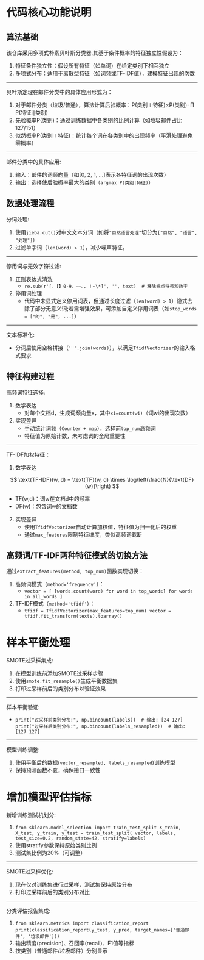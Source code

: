 # 代码核心功能说明
## 算法基础
该仓库采用多项式朴素贝叶斯分类器,其基于条件概率的特征独立性假设为：
1. 特征条件独立性：假设所有特征（如单词）在给定类别下相互独立
2. 多项式分布：适用于离散型特征（如词频或TF-IDF值），建模特征出现的次数
***
贝叶斯定理在邮件分类中的具体应用形式为：
1. 对于邮件分类（垃圾/普通），算法计算后验概率：P(类别∣特征)∝P(类别)⋅ ∏ P(特征i∣类别)
2. 先验概率P(类别)：通过训练数据中各类别的比例计算（如垃圾邮件占比127/151）
3. 似然概率P(类别∣特征)：统计每个词在各类别中的出现频率（平滑处理避免零概率）
***
邮件分类中的具体应用:
1. 输入：邮件的词频向量（如[0, 2, 1, ...]表示各特征词的出现次数）
2. 输出：选择使后验概率最大的类别（`argmax P(类别|特征)`）
## 数据处理流程
分词处理:
1. 使用`jieba.cut()`对中文文本分词（如将`"自然语言处理"`切分为`["自然", "语言", "处理"]`）
2. 过滤单字词（`len(word) > 1`），减少噪声特征。
***
停用词与无效字符过滤:
1. 正则表达式清洗
   + `re.sub(r'[.【】0-9、——。，！~\*]', '', text)  # 移除标点符号和数字`
2. 停用词处理
   + 代码中未显式定义停用词表，但通过长度过滤（`len(word) > 1`）隐式去除了部分无意义词;若需增强效果，可添加自定义停用词表（如`stop_words = ["的", "是", ...]`）
***
文本标准化:
+ 分词后使用空格拼接（`' '.join(words)`），以满足`TfidfVectorizer`的输入格式要求
## 特征构建过程
高频词特征选择:
1. 数学表达
   + 对每个文档d，生成词频向量x，其中`xi=count(wi)`（词wi的出现次数）
2. 实现差异
   + 手动统计词频（`Counter + map`），选择前`top_num`高频词
   + 特征值为原始计数，未考虑词的全局重要性
***
TF-IDF加权特征：
1. 数学表达

$$
\text{TF-IDF}(w, d) = \text{TF}(w, d) \times \log\left(\frac{N}{\text{DF}(w)}\right)
$$
   + TF(w,d)：词w在文档d中的频率
   + DF(w)：包含词w的文档数
2. 实现差异
   + 使用`TfidfVectorizer`自动计算加权值，特征值为归一化后的权重
   + 通过`max_features`限制特征维度，类似高频词截断
## 高频词/TF-IDF两种特征模式的切换方法
通过`extract_features(method, top_num)`函数实现切换：
1. 高频词模式（`method='frequency'`）：
   + `vector = [ [words.count(word) for word in top_words] for words in all_words ]`
2. TF-IDF模式（`method='tfidf'`）：
   + `tfidf = TfidfVectorizer(max_features=top_num)
   vector = tfidf.fit_transform(texts).toarray()`
# 样本平衡处理
SMOTE过采样集成:
1. 在模型训练前添加SMOTE过采样步骤
2. 使用`smote.fit_resample()`生成平衡数据集
3. 打印过采样前后的类别分布以验证效果
***
样本平衡验证:
+ `print("过采样前类别分布:", np.bincount(labels))  # 输出: [24 127]
print("过采样后类别分布:", np.bincount(labels_resampled))  # 输出: [127 127]`
***
模型训练调整:
1. 使用平衡后的数据(`vector_resampled, labels_resampled`)训练模型
2. 保持预测函数不变，确保接口一致性
# 增加模型评估指标
新增训练测试机划分:
1. `from sklearn.model_selection import train_test_split
X_train, X_test, y_train, y_test = train_test_split(
    vector, labels, test_size=0.2, random_state=42, stratify=labels)`
2. 使用stratify参数保持原始类别比例
3. 测试集比例为20%（可调整）
***
SMOTE过采样优化:
1. 现在仅对训练集进行过采样，测试集保持原始分布
2. 打印过采样前后的类别分布对比
***
分类评估报告集成:
1. `from sklearn.metrics import classification_report
print(classification_report(y_test, y_pred, target_names=['普通邮件', '垃圾邮件']))`
2. 输出精度(precision)、召回率(recall)、F1值等指标
3. 按类别（普通邮件/垃圾邮件）分别显示


